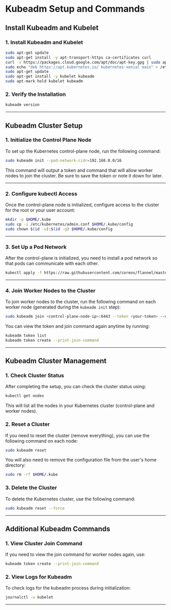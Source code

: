 # **Kubeadm Setup and Commands**

## **Install Kubeadm and Kubelet**

### 1. Install Kubeadm and Kubelet
```bash
sudo apt-get update
sudo apt-get install -y apt-transport-https ca-certificates curl
curl -s https://packages.cloud.google.com/apt/doc/apt-key.gpg | sudo apt-key add -
sudo echo "deb https://apt.kubernetes.io/ kubernetes-xenial main" > /etc/apt/sources.list.d/kubernetes.list
sudo apt-get update
sudo apt-get install -y kubelet kubeadm
sudo apt-mark hold kubelet kubeadm
```

### 2. Verify the Installation
```bash
kubeadm version
```

---

## **Kubeadm Cluster Setup**

### **1. Initialize the Control Plane Node**
To set up the Kubernetes control-plane node, run the following command:

```bash
sudo kubeadm init --pod-network-cidr=192.168.0.0/16
```

This command will output a token and command that will allow worker nodes to join the cluster. Be sure to save the token or note it down for later.

---

### **2. Configure kubectl Access**
Once the control-plane node is initialized, configure access to the cluster for the root or your user account:

```bash
mkdir -p $HOME/.kube
sudo cp -i /etc/kubernetes/admin.conf $HOME/.kube/config
sudo chown $(id -u):$(id -g) $HOME/.kube/config
```

---

### **3. Set Up a Pod Network**
After the control-plane is initialized, you need to install a pod network so that pods can communicate with each other.

```bash
kubectl apply -f https://raw.githubusercontent.com/coreos/flannel/master/Documentation/kube-flannel.yml
```

---

### **4. Join Worker Nodes to the Cluster**
To join worker nodes to the cluster, run the following command on each worker node (generated during the `kubeadm init` step):

```bash
sudo kubeadm join <control-plane-node-ip>:6443 --token <your-token> --discovery-token-ca-cert-hash sha256:<hash>
```

You can view the token and join command again anytime by running:

```bash
kubeadm token list
kubeadm token create --print-join-command
```

---

## **Kubeadm Cluster Management**

### **1. Check Cluster Status**
After completing the setup, you can check the cluster status using:

```bash
kubectl get nodes
```

This will list all the nodes in your Kubernetes cluster (control-plane and worker nodes).

### **2. Reset a Cluster**
If you need to reset the cluster (remove everything), you can use the following command on each node:

```bash
sudo kubeadm reset
```

You will also need to remove the configuration file from the user's home directory:

```bash
sudo rm -rf $HOME/.kube
```

### **3. Delete the Cluster**
To delete the Kubernetes cluster, use the following command:

```bash
sudo kubeadm reset --force
```

---

## **Additional Kubeadm Commands**

### **1. View Cluster Join Command**
If you need to view the join command for worker nodes again, use:

```bash
kubeadm token create --print-join-command
```

### **2. View Logs for Kubeadm**
To check logs for the kubeadm process during initialization:

```bash
journalctl -u kubelet
```

---
